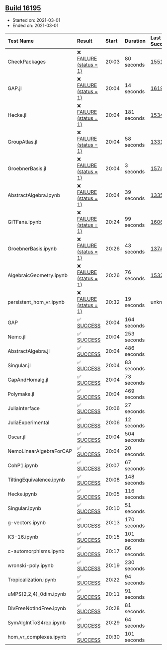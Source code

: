 ## [Build 16195](https://oscarci.mathematik.uni-kl.de/job/oscar/16195/)

* Started on: 2021-03-01
* Ended on: 2021-03-01

| Test Name    | Result | Start | Duration | Last Success | First Failure |
|:-------------|:-------|:------|:---------|:-------------|:--------------|
| CheckPackages | ❌ [FAILURE (status = 1)](https://oscarci.mathematik.uni-kl.de/job/oscar/16195/artifact/logs/build-16195/CheckPackages.log) | 20:03 | 80 seconds | [15514](https://oscarci.mathematik.uni-kl.de/job/oscar/15514/) | [15515](https://oscarci.mathematik.uni-kl.de/job/oscar/15515/) |
| GAP.jl | ❌ [FAILURE (status = 1)](https://oscarci.mathematik.uni-kl.de/job/oscar/16195/artifact/logs/build-16195/GAP.jl.log) | 20:04 | 14 seconds | [16194](https://oscarci.mathematik.uni-kl.de/job/oscar/16194/) | [16195](https://oscarci.mathematik.uni-kl.de/job/oscar/16195/) |
| Hecke.jl | ❌ [FAILURE (status = 1)](https://oscarci.mathematik.uni-kl.de/job/oscar/16195/artifact/logs/build-16195/Hecke.jl.log) | 20:04 | 181 seconds | [15344](https://oscarci.mathematik.uni-kl.de/job/oscar/15344/) | [15348](https://oscarci.mathematik.uni-kl.de/job/oscar/15348/) |
| GroupAtlas.jl | ❌ [FAILURE (status = 1)](https://oscarci.mathematik.uni-kl.de/job/oscar/16195/artifact/logs/build-16195/GroupAtlas.jl.log) | 20:04 | 58 seconds | [13311](https://oscarci.mathematik.uni-kl.de/job/oscar/13311/) | [13312](https://oscarci.mathematik.uni-kl.de/job/oscar/13312/) |
| GroebnerBasis.jl | ❌ [FAILURE (status = 1)](https://oscarci.mathematik.uni-kl.de/job/oscar/16195/artifact/logs/build-16195/GroebnerBasis.jl.log) | 20:04 | 3 seconds | [15745](https://oscarci.mathematik.uni-kl.de/job/oscar/15745/) | [15746](https://oscarci.mathematik.uni-kl.de/job/oscar/15746/) |
| AbstractAlgebra.ipynb | ❌ [FAILURE (status = 1)](https://oscarci.mathematik.uni-kl.de/job/oscar/16195/artifact/logs/build-16195/AbstractAlgebra.ipynb.log) | 20:04 | 39 seconds | [13355](https://oscarci.mathematik.uni-kl.de/job/oscar/13355/) | [13356](https://oscarci.mathematik.uni-kl.de/job/oscar/13356/) |
| GITFans.ipynb | ❌ [FAILURE (status = 1)](https://oscarci.mathematik.uni-kl.de/job/oscar/16195/artifact/logs/build-16195/GITFans.ipynb.log) | 20:24 | 99 seconds | [16068](https://oscarci.mathematik.uni-kl.de/job/oscar/16068/) | [16069](https://oscarci.mathematik.uni-kl.de/job/oscar/16069/) |
| GroebnerBasis.ipynb | ❌ [FAILURE (status = 1)](https://oscarci.mathematik.uni-kl.de/job/oscar/16195/artifact/logs/build-16195/GroebnerBasis.ipynb.log) | 20:26 | 43 seconds | [13748](https://oscarci.mathematik.uni-kl.de/job/oscar/13748/) | [13749](https://oscarci.mathematik.uni-kl.de/job/oscar/13749/) |
| AlgebraicGeometry.ipynb | ❌ [FAILURE (status = 1)](https://oscarci.mathematik.uni-kl.de/job/oscar/16195/artifact/logs/build-16195/AlgebraicGeometry.ipynb.log) | 20:26 | 76 seconds | [15322](https://oscarci.mathematik.uni-kl.de/job/oscar/15322/) | [15323](https://oscarci.mathematik.uni-kl.de/job/oscar/15323/) |
| persistent_hom_vr.ipynb | ❌ [FAILURE (status = 1)](https://oscarci.mathematik.uni-kl.de/job/oscar/16195/artifact/logs/build-16195/persistent_hom_vr.ipynb.log) | 20:32 | 19 seconds | unknown | unknown |
| GAP | ✅ [SUCCESS](https://oscarci.mathematik.uni-kl.de/job/oscar/16195/artifact/logs/build-16195/GAP.log) | 20:04 | 164 seconds |  |  |
| Nemo.jl | ✅ [SUCCESS](https://oscarci.mathematik.uni-kl.de/job/oscar/16195/artifact/logs/build-16195/Nemo.jl.log) | 20:04 | 253 seconds |  |  |
| AbstractAlgebra.jl | ✅ [SUCCESS](https://oscarci.mathematik.uni-kl.de/job/oscar/16195/artifact/logs/build-16195/AbstractAlgebra.jl.log) | 20:04 | 486 seconds |  |  |
| Singular.jl | ✅ [SUCCESS](https://oscarci.mathematik.uni-kl.de/job/oscar/16195/artifact/logs/build-16195/Singular.jl.log) | 20:04 | 83 seconds |  |  |
| CapAndHomalg.jl | ✅ [SUCCESS](https://oscarci.mathematik.uni-kl.de/job/oscar/16195/artifact/logs/build-16195/CapAndHomalg.jl.log) | 20:04 | 73 seconds |  |  |
| Polymake.jl | ✅ [SUCCESS](https://oscarci.mathematik.uni-kl.de/job/oscar/16195/artifact/logs/build-16195/Polymake.jl.log) | 20:04 | 469 seconds |  |  |
| JuliaInterface | ✅ [SUCCESS](https://oscarci.mathematik.uni-kl.de/job/oscar/16195/artifact/logs/build-16195/JuliaInterface.log) | 20:06 | 27 seconds |  |  |
| JuliaExperimental | ✅ [SUCCESS](https://oscarci.mathematik.uni-kl.de/job/oscar/16195/artifact/logs/build-16195/JuliaExperimental.log) | 20:06 | 12 seconds |  |  |
| Oscar.jl | ✅ [SUCCESS](https://oscarci.mathematik.uni-kl.de/job/oscar/16195/artifact/logs/build-16195/Oscar.jl.log) | 20:04 | 504 seconds |  |  |
| NemoLinearAlgebraForCAP | ✅ [SUCCESS](https://oscarci.mathematik.uni-kl.de/job/oscar/16195/artifact/logs/build-16195/NemoLinearAlgebraForCAP.log) | 20:04 | 20 seconds |  |  |
| CohP1.ipynb | ✅ [SUCCESS](https://oscarci.mathematik.uni-kl.de/job/oscar/16195/artifact/logs/build-16195/CohP1.ipynb.log) | 20:07 | 67 seconds |  |  |
| TiltingEquivalence.ipynb | ✅ [SUCCESS](https://oscarci.mathematik.uni-kl.de/job/oscar/16195/artifact/logs/build-16195/TiltingEquivalence.ipynb.log) | 20:08 | 148 seconds |  |  |
| Hecke.ipynb | ✅ [SUCCESS](https://oscarci.mathematik.uni-kl.de/job/oscar/16195/artifact/logs/build-16195/Hecke.ipynb.log) | 20:05 | 116 seconds |  |  |
| Singular.ipynb | ✅ [SUCCESS](https://oscarci.mathematik.uni-kl.de/job/oscar/16195/artifact/logs/build-16195/Singular.ipynb.log) | 20:10 | 51 seconds |  |  |
| g-vectors.ipynb | ✅ [SUCCESS](https://oscarci.mathematik.uni-kl.de/job/oscar/16195/artifact/logs/build-16195/g-vectors.ipynb.log) | 20:13 | 170 seconds |  |  |
| K3-16.ipynb | ✅ [SUCCESS](https://oscarci.mathematik.uni-kl.de/job/oscar/16195/artifact/logs/build-16195/K3-16.ipynb.log) | 20:15 | 101 seconds |  |  |
| c-automorphisms.ipynb | ✅ [SUCCESS](https://oscarci.mathematik.uni-kl.de/job/oscar/16195/artifact/logs/build-16195/c-automorphisms.ipynb.log) | 20:17 | 86 seconds |  |  |
| wronski-poly.ipynb | ✅ [SUCCESS](https://oscarci.mathematik.uni-kl.de/job/oscar/16195/artifact/logs/build-16195/wronski-poly.ipynb.log) | 20:19 | 230 seconds |  |  |
| Tropicalization.ipynb | ✅ [SUCCESS](https://oscarci.mathematik.uni-kl.de/job/oscar/16195/artifact/logs/build-16195/Tropicalization.ipynb.log) | 20:22 | 94 seconds |  |  |
| uMPS(2,2,4)_0dim.ipynb | ✅ [SUCCESS](https://oscarci.mathematik.uni-kl.de/job/oscar/16195/artifact/logs/build-16195/uMPS-2-2-4-_0dim.ipynb.log) | 20:11 | 91 seconds |  |  |
| DivFreeNotIndFree.ipynb | ✅ [SUCCESS](https://oscarci.mathematik.uni-kl.de/job/oscar/16195/artifact/logs/build-16195/DivFreeNotIndFree.ipynb.log) | 20:28 | 81 seconds |  |  |
| SymAlgIntToS4rep.ipynb | ✅ [SUCCESS](https://oscarci.mathematik.uni-kl.de/job/oscar/16195/artifact/logs/build-16195/SymAlgIntToS4rep.ipynb.log) | 20:29 | 64 seconds |  |  |
| hom_vr_complexes.ipynb | ✅ [SUCCESS](https://oscarci.mathematik.uni-kl.de/job/oscar/16195/artifact/logs/build-16195/hom_vr_complexes.ipynb.log) | 20:30 | 101 seconds |  |  |
